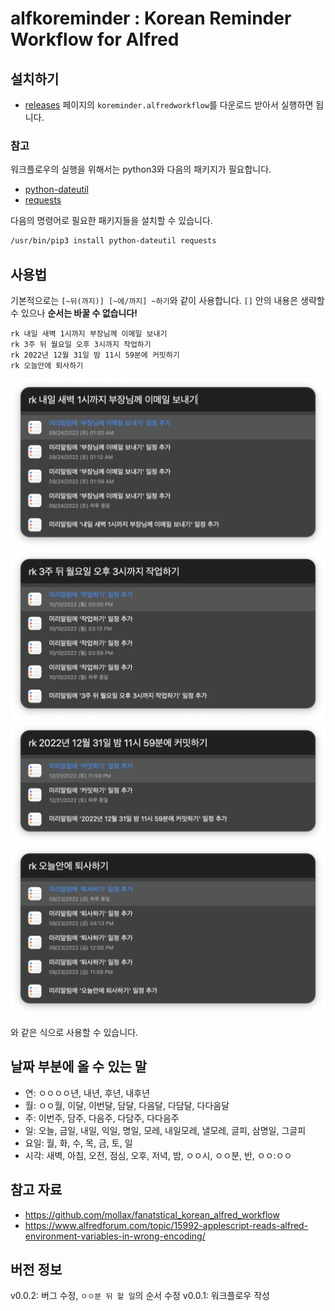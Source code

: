 # alfkoreminder : Korean Reminder Workflow for Alfred

## 설치하기

- [releases](../../releases/latest) 페이지의 `koreminder.alfredworkflow`를 다운로드 받아서 실행하면 됩니다.

### 참고

워크플로우의 실행을 위해서는 python3와 다음의 패키지가 필요합니다.

* [python-dateutil](https://dateutil.readthedocs.io/en/stable/)
* [requests](https://requests.readthedocs.io/en/latest/)

다음의 명령어로 필요한 패키지들을 설치할 수 있습니다.

```bash
/usr/bin/pip3 install python-dateutil requests
```

## 사용법

기본적으로는 `[~뒤(까지)] [~에/까지] ~하기`와 같이 사용합니다. `[]` 안의 내용은 생략할 수 있으나 **순서는 바꿀 수 없습니다!**

```
rk 내일 새벽 1시까지 부장님께 이메일 보내기
rk 3주 뒤 월요일 오후 3시까지 작업하기
rk 2022년 12월 31일 밤 11시 59분에 커밋하기
rk 오늘안에 퇴사하기
```

![`rk 내일 새벽 1시까지 부장님께 이메일 보내기`](assets/ex1.png)
![`rk 3주 뒤 월요일 오후 3시까지 작업하기`](assets/ex2.png)
![`rk 2022년 12월 31일 밤 11시 59분에 커밋하기`](assets/ex3.png)
![`rk 오늘안에 퇴사하기`](assets/ex4.png)

와 같은 식으로 사용할 수 있습니다.

## 날짜 부분에 올 수 있는 말

* 연: ㅇㅇㅇㅇ년, 내년, 후년, 내후년
* 월: ㅇㅇ월, 이달, 이번달, 담달, 다음달, 다담달, 다다음달
* 주: 이번주, 담주, 다음주, 다담주, 다다음주
* 일: 오늘, 금일, 내일, 익일, 명일, 모레, 내일모레, 낼모레, 글피, 삼명일, 그글피
* 요일: 월, 화, 수, 목, 금, 토, 일
* 시각: 새벽, 아침, 오전, 점심, 오후, 저녁, 밤, ㅇㅇ시, ㅇㅇ분, 반, ㅇㅇ:ㅇㅇ

## 참고 자료

* https://github.com/mollax/fanatstical_korean_alfred_workflow
* https://www.alfredforum.com/topic/15992-applescript-reads-alfred-environment-variables-in-wrong-encoding/

## 버전 정보

v0.0.2: 버그 수정, `ㅇㅇ분 뒤 할 일`의 순서 수정
v0.0.1: 워크플로우 작성